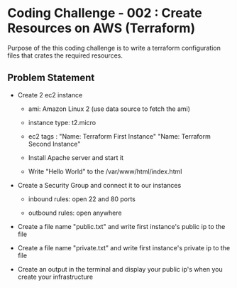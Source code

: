 # Coding Challenge - 002 : Create Resources on AWS (Terraform)

Purpose of the this coding challenge is to write a terraform configuration files that crates the required resources.


  
## Problem Statement

- Create 2 ec2 instance
  
    * ami: Amazon Linux 2 (use data source to fetch the ami)

    * instance type: t2.micro

    * ec2 tags :  "Name: Terraform First Instance"
                  "Name: Terraform Second Instance"

    * Install Apache server and start it

    *  Write "Hello World" to the /var/www/html/index.html

- Create a Security Group and connect it to our instances

    * inbound rules: open 22 and 80 ports

    * outbound rules: open anywhere

- Create a file name "public.txt" and write first instance's public ip to the file

- Create a file name "private.txt" and write first instance's private ip to the file

- Create an output in the terminal and display your public ip's when you create your infrastructure


